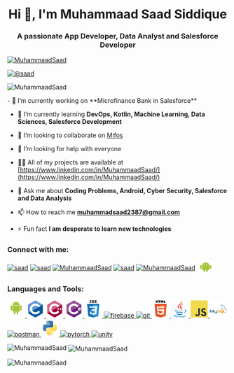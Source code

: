 
<h1 align="center">Hi 👋, I'm Muhammaad Saad Siddique</h1>
<h3 align="center">A passionate App Developer, Data Analyst and Salesforce Developer</h3>


<p align="left"> <a href="https://github.com/ryo-ma/github-profile-trophy"><img src="https://github-profile-trophy.vercel.app/?username=MuhammaadSaad" alt="MuhammaadSaad" /></a> </p>
<p align="left"> <a href="https://twitter.com/saadsiddiquePak" target="blank"><img src="https://img.shields.io/twitter/follow/saadsiddiquePak?logo=twitter&style=for-the-badge" alt="@saad" /></a> </p>


<p align="left"> <img src="https://komarev.com/ghpvc/?username=MuhammaadSaad&label=Profile%20views&color=0e75b6&style=flat" alt="MuhammaadSaad" /> </p>
- 🔭 I’m currently working on **Microfinance Bank in Salesforce**

- 🌱 I’m currently learning **DevOps, Kotlin, Machine Learning, Data Sciences, Salesforce Development**

- 👯 I’m looking to collaborate on [Mifos](https://mifos.org/)

- 🤝 I’m looking for help with everyone

- 👨‍💻 All of my projects are available at [https://www.linkedin.com/in/MuhammaadSaad/](https://www.linkedin.com/in/MuhammaadSaad/)

- 💬 Ask me about **Coding Problems, Android, Cyber Security, Salesforce and Data Analysis**

- 📫 How to reach me **muhammadsaad2387@gmail.com**

- ⚡ Fun fact **I am desperate to learn new technologies**

<h3 align="left">Connect with me:</h3>
<p align="left">
<a href="https://twitter.com/@saadsiddiquePak" target="blank"><img align="center" src="https://raw.githubusercontent.com/rahuldkjain/github-profile-readme-generator/master/src/images/icons/Social/twitter.svg" alt="saad" height="30" width="40" /></a>
<a href="https://linkedin.com/in/MuhammaadSaad" target="blank"><img align="center" src="https://raw.githubusercontent.com/rahuldkjain/github-profile-readme-generator/master/src/images/icons/Social/linked-in-alt.svg" alt="saad" height="30" width="40" /></a>
<a href="https://kaggle.com/muhammadsaadsiddique" target="blank"><img align="center" src="https://raw.githubusercontent.com/rahuldkjain/github-profile-readme-generator/master/src/images/icons/Social/kaggle.svg" alt="MuhammaadSaad" height="30" width="40" /></a>
<a href="https://fb.com/MuhammaadSaad" target="blank"><img align="center" src="https://raw.githubusercontent.com/rahuldkjain/github-profile-readme-generator/master/src/images/icons/Social/facebook.svg" alt="saad" height="30" width="40" /></a>
<a href="https://www.leetcode.com/MuhammaadSaad" target="blank"><img align="center" src="https://raw.githubusercontent.com/rahuldkjain/github-profile-readme-generator/master/src/images/icons/Social/leet-code.svg" alt="MuhammaadSaad" height="30" width="40" /></a>
 <a href="https://developers.google.com/profile/u/MuhammadSaadSiddique" target="blank"> <img align="center" src="https://raw.githubusercontent.com/devicons/devicon/master/icons/android/android-original-wordmark.svg" alt="android" width="40" height="30"/> </a>
</p>

<h3 align="left">Languages and Tools:</h3>
<p align="left"> <a href="https://developers.google.com/profile/u/MuhammadSaadSiddique" target="_blank"> <img src="https://raw.githubusercontent.com/devicons/devicon/master/icons/android/android-original-wordmark.svg" alt="android" width="40" height="40"/> </a>
 <a href="https://www.cprogramming.com/" target="_blank"> <img src="https://raw.githubusercontent.com/devicons/devicon/master/icons/c/c-original.svg" alt="c" width="40" height="40"/> </a>
 <a href="https://www.w3schools.com/cpp/" target="_blank"> <img src="https://raw.githubusercontent.com/devicons/devicon/master/icons/cplusplus/cplusplus-original.svg" alt="cplusplus" width="40" height="40"/> </a> 
 <a href="https://www.w3schools.com/cs/" target="_blank"> <img src="https://raw.githubusercontent.com/devicons/devicon/master/icons/csharp/csharp-original.svg" alt="csharp" width="40" height="40"/> </a> 
 <a href="https://www.w3schools.com/css/" target="_blank"> <img src="https://raw.githubusercontent.com/devicons/devicon/master/icons/css3/css3-original-wordmark.svg" alt="css3" width="40" height="40"/> </a> 
 <a href="https://firebase.google.com/" target="_blank"> <img src="https://www.vectorlogo.zone/logos/firebase/firebase-icon.svg" alt="firebase" width="40" height="40"/> </a> 
 <a href="https://git-scm.com/" target="_blank"> <img src="https://www.vectorlogo.zone/logos/git-scm/git-scm-icon.svg" alt="git" width="40" height="40"/> </a> 
 <a href="https://www.w3.org/html/" target="_blank"> <img src="https://raw.githubusercontent.com/devicons/devicon/master/icons/html5/html5-original-wordmark.svg" alt="html5" width="40" height="40"/> </a> 
 <a href="https://www.java.com" target="_blank"> <img src="https://raw.githubusercontent.com/devicons/devicon/master/icons/java/java-original.svg" alt="java" width="40" height="40"/> </a> 
 <a href="https://developer.mozilla.org/en-US/docs/Web/JavaScript" target="_blank"> <img src="https://raw.githubusercontent.com/devicons/devicon/master/icons/javascript/javascript-original.svg" alt="javascript" width="40" height="40"/> </a> 
<a href="https://www.mysql.com/" target="_blank"> <img src="https://raw.githubusercontent.com/devicons/devicon/master/icons/mysql/mysql-original-wordmark.svg" alt="mysql" width="40" height="40"/> </a>
 <a href="https://postman.com" target="_blank"> <img src="https://www.vectorlogo.zone/logos/getpostman/getpostman-icon.svg" alt="postman" width="40" height="40"/> </a> 
 <a href="https://www.python.org" target="_blank"> <img src="https://raw.githubusercontent.com/devicons/devicon/master/icons/python/python-original.svg" alt="python" width="40" height="40"/> </a>
 <a href="https://pytorch.org/" target="_blank"> <img src="https://www.vectorlogo.zone/logos/pytorch/pytorch-icon.svg" alt="pytorch" width="40" height="40"/> </a> <a href="https://unity.com/" target="_blank"> <img src="https://www.vectorlogo.zone/logos/unity3d/unity3d-icon.svg" alt="unity" width="40" height="40"/> </a> </p>

<p><img align="left" src="https://github-readme-stats.vercel.app/api/top-langs?username=MuhammaadSaad&show_icons=true&locale=en&layout=compact" alt="MuhammaadSaad" /></p>

<p>&nbsp;<img align="center" src="https://github-readme-stats.vercel.app/api?username=MuhammaadSaad&show_icons=true&locale=en" alt="MuhammaadSaad" /></p>

<p><img align="center" src="https://github-readme-streak-stats.herokuapp.com/?user=MuhammaadSaad&" alt="MuhammaadSaad" /></p>
